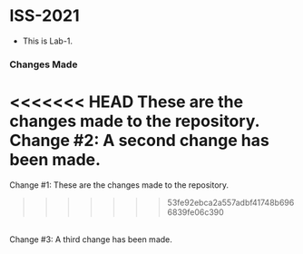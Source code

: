 # ISS-2021
* This is Lab-1.

### Changes Made

<<<<<<< HEAD
These are the changes made to the repository.
<br>
Change #2: A second change has been made.
=======
Change #1: These are the changes made to the repository.
>>>>>>> 53fe92ebca2a557adbf41748b6966839fe06c390
<br>
Change #3: A third change has been made.

